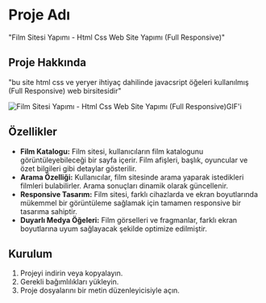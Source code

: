 # Proje Adı 
"Film Sitesi Yapımı - Html Css Web Site Yapımı (Full Responsive)"

## Proje Hakkında
"bu site html css ve yeryer ihtiyaç dahilinde javacsript öğeleri kullanılmış (Full Responsive) web birsitesidir"

![ Film Sitesi Yapımı - Html Css Web Site Yapımı (Full Responsive)GIF'i](./image/film.sitesi.gif)

## Özellikler
- **Film Katalogu:** Film sitesi, kullanıcıların film katalogunu görüntüleyebileceği bir sayfa içerir. Film afişleri, başlık, oyuncular ve özet bilgileri gibi detaylar gösterilir.
- **Arama Özelliği:** Kullanıcılar, film sitesinde arama yaparak istedikleri filmleri bulabilirler. Arama sonuçları dinamik olarak güncellenir.
- **Responsive Tasarım:** Film sitesi, farklı cihazlarda ve ekran boyutlarında mükemmel bir görüntüleme sağlamak için tamamen responsive bir tasarıma sahiptir.
- **Duyarlı Medya Öğeleri:** Film görselleri ve fragmanlar, farklı ekran boyutlarına uyum sağlayacak şekilde optimize edilmiştir.

## Kurulum
1. Projeyi indirin veya kopyalayın.
2. Gerekli bağımlılıkları yükleyin.
3. Proje dosyalarını bir metin düzenleyicisiyle açın.
